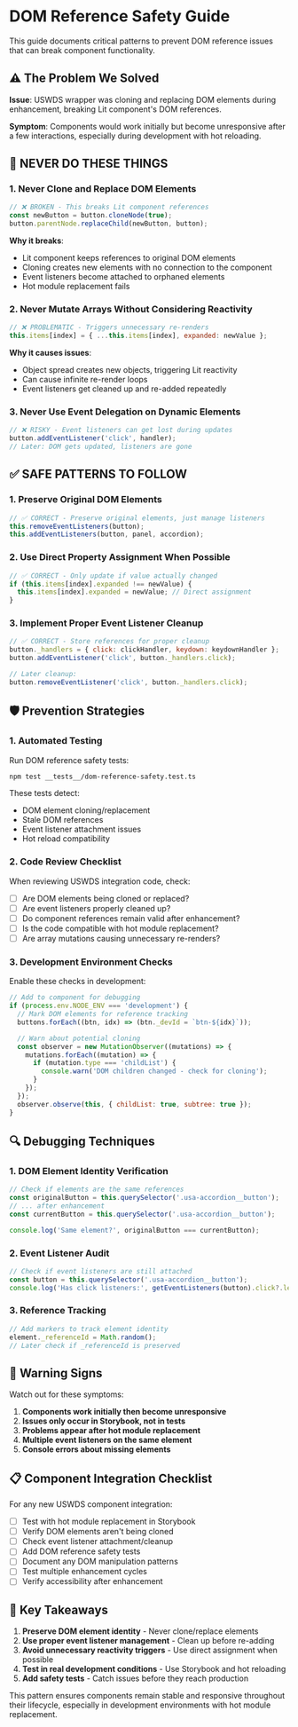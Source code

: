 # DOM Reference Safety Guide

This guide documents critical patterns to prevent DOM reference issues that can break component functionality.

## ⚠️ The Problem We Solved

**Issue**: USWDS wrapper was cloning and replacing DOM elements during enhancement, breaking Lit component's DOM references.

**Symptom**: Components would work initially but become unresponsive after a few interactions, especially during development with hot reloading.

## 🚫 **NEVER DO THESE THINGS**

### 1. Never Clone and Replace DOM Elements

```javascript
// ❌ BROKEN - This breaks Lit component references
const newButton = button.cloneNode(true);
button.parentNode.replaceChild(newButton, button);
```

**Why it breaks**:

- Lit component keeps references to original DOM elements
- Cloning creates new elements with no connection to the component
- Event listeners become attached to orphaned elements
- Hot module replacement fails

### 2. Never Mutate Arrays Without Considering Reactivity

```javascript
// ❌ PROBLEMATIC - Triggers unnecessary re-renders
this.items[index] = { ...this.items[index], expanded: newValue };
```

**Why it causes issues**:

- Object spread creates new objects, triggering Lit reactivity
- Can cause infinite re-render loops
- Event listeners get cleaned up and re-added repeatedly

### 3. Never Use Event Delegation on Dynamic Elements

```javascript
// ❌ RISKY - Event listeners can get lost during updates
button.addEventListener('click', handler);
// Later: DOM gets updated, listeners are gone
```

## ✅ **SAFE PATTERNS TO FOLLOW**

### 1. Preserve Original DOM Elements

```javascript
// ✅ CORRECT - Preserve original elements, just manage listeners
this.removeEventListeners(button);
this.addEventListeners(button, panel, accordion);
```

### 2. Use Direct Property Assignment When Possible

```javascript
// ✅ CORRECT - Only update if value actually changed
if (this.items[index].expanded !== newValue) {
  this.items[index].expanded = newValue; // Direct assignment
}
```

### 3. Implement Proper Event Listener Cleanup

```javascript
// ✅ CORRECT - Store references for proper cleanup
button._handlers = { click: clickHandler, keydown: keydownHandler };
button.addEventListener('click', button._handlers.click);

// Later cleanup:
button.removeEventListener('click', button._handlers.click);
```

## 🛡️ **Prevention Strategies**

### 1. Automated Testing

Run DOM reference safety tests:

```bash
npm test __tests__/dom-reference-safety.test.ts
```

These tests detect:

- DOM element cloning/replacement
- Stale DOM references
- Event listener attachment issues
- Hot reload compatibility

### 2. Code Review Checklist

When reviewing USWDS integration code, check:

- [ ] Are DOM elements being cloned or replaced?
- [ ] Are event listeners properly cleaned up?
- [ ] Do component references remain valid after enhancement?
- [ ] Is the code compatible with hot module replacement?
- [ ] Are array mutations causing unnecessary re-renders?

### 3. Development Environment Checks

Enable these checks in development:

```javascript
// Add to component for debugging
if (process.env.NODE_ENV === 'development') {
  // Mark DOM elements for reference tracking
  buttons.forEach((btn, idx) => (btn._devId = `btn-${idx}`));

  // Warn about potential cloning
  const observer = new MutationObserver((mutations) => {
    mutations.forEach((mutation) => {
      if (mutation.type === 'childList') {
        console.warn('DOM children changed - check for cloning');
      }
    });
  });
  observer.observe(this, { childList: true, subtree: true });
}
```

## 🔍 **Debugging Techniques**

### 1. DOM Element Identity Verification

```javascript
// Check if elements are the same references
const originalButton = this.querySelector('.usa-accordion__button');
// ... after enhancement
const currentButton = this.querySelector('.usa-accordion__button');

console.log('Same element?', originalButton === currentButton);
```

### 2. Event Listener Audit

```javascript
// Check if event listeners are still attached
const button = this.querySelector('.usa-accordion__button');
console.log('Has click listeners:', getEventListeners(button).click?.length > 0);
```

### 3. Reference Tracking

```javascript
// Add markers to track element identity
element._referenceId = Math.random();
// Later check if _referenceId is preserved
```

## 🚨 **Warning Signs**

Watch out for these symptoms:

1. **Components work initially then become unresponsive**
2. **Issues only occur in Storybook, not in tests**
3. **Problems appear after hot module replacement**
4. **Multiple event listeners on the same element**
5. **Console errors about missing elements**

## 📋 **Component Integration Checklist**

For any new USWDS component integration:

- [ ] Test with hot module replacement in Storybook
- [ ] Verify DOM elements aren't being cloned
- [ ] Check event listener attachment/cleanup
- [ ] Add DOM reference safety tests
- [ ] Document any DOM manipulation patterns
- [ ] Test multiple enhancement cycles
- [ ] Verify accessibility after enhancement

## 🎯 **Key Takeaways**

1. **Preserve DOM element identity** - Never clone/replace elements
2. **Use proper event listener management** - Clean up before re-adding
3. **Avoid unnecessary reactivity triggers** - Use direct assignment when possible
4. **Test in real development conditions** - Use Storybook and hot reloading
5. **Add safety tests** - Catch issues before they reach production

This pattern ensures components remain stable and responsive throughout their lifecycle, especially in development environments with hot module replacement.
